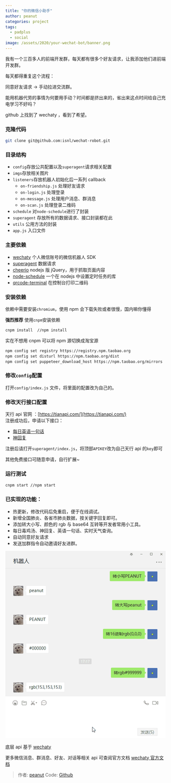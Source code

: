 ```yaml
---
title: "你的微信小助手"
author: peanut
categories: project
tags:
  - padplus
  - social
image: /assets/2020/your-wechat-bot/banner.png
---
```


我有一个三百多人的前端开发群，每天都有很多个好友请求，让我添加他们进前端开发群。

每天都得重复这个流程：

同意好友请求 -> 手动拉进交流群。

能用机器代劳的事情为何要用手动？时间都是挤出来的，省出来这点时间给自己充电学习不好吗？

github 上找到了 wechaty ，看到了希望。

### 克隆代码

```bash
git clone git@github.com:isnl/wechat-robot.git
```

### 目录结构

- `config`存放公共配置以及`superagent`请求相关配置
- `imgs`存放相关图片
- `listeners`存放机器人初始化后一系列 callback
  - `on-friendship.js` 处理好友请求
  - `on-login.js` 处理登录
  - `on-message.js` 处理用户消息、群消息
  - `on-scan.js` 处理登录二维码
- `schedule` 对`node-schedule`进行了封装
- `superagent` 存放所有的数据请求、接口封装都在此
- `utils` 公用方法的封装
- `app.js` 入口文件

### 主要依赖

- [wechaty](https://github.com/wechaty/wechaty) 个人微信账号的微信机器人 SDK
- [superagent](https://github.com/visionmedia/superagent) 数据请求
- [cheerio](https://github.com/cheeriojs/cheerio) nodejs 版 jQuery，用于抓取页面内容
- [node-schedule](https://github.com/node-schedule/node-schedule) 一个在 nodejs 中设置定时任务的库
- [qrcode-terminal](https://github.com/gtanner/qrcode-terminal) 在控制台打印二维码

### 安装依赖

依赖中需要安装`chromium`，使用 npm 会下载失败或者很慢，国内嘛你懂得

**强烈推荐** 使用`cnpm`安装依赖

```bash
cnpm install  //npm install
```

实在不想用 cnpm 可以将 npm 源切换成淘宝源

```bash
npm config set registry https://registry.npm.taobao.org
npm config set disturl https://npm.taobao.org/dist
npm config set puppeteer_download_host https://npm.taobao.org/mirrors
```

### 修改`config`配置

打开`config/index.js` 文件，将里面的配置改为自己的。

### 修改天行接口配置

天行 api 官网 ：[https://tianapi.com/](https://tianapi.com/)  
注册成功后，申请以下接口：

- [每日英语一句话](https://www.tianapi.com/apiview/62)
- [神回复](https://www.tianapi.com/apiview/39)

注册后请打开`superagent/index.js`，将顶部`APIKEY`改为自己天行 api 的`key`即可

其他免费接口可随意申请，自行扩展~

### 运行测试

```bash
cnpm start //npm start
```

### 已实现的功能：

- 热更新，修改代码后免重启，便于在线调试。
- 新增全国肺炎、各省市肺炎数据，按关键字回复即可。
- 添加转大小写、颜色的 rgb 与 base64 互转等开发者常用小工具。
- 每日毒鸡汤、神回复、英语一句话、实时天气查询。
- 自动同意好友请求
- 发送加群指令自动邀请好友进群。

![演示图片](/assets/2020/your-wechat-bot/demo.gif)

底层 api 基于 [wechaty](https://github.com/wechaty/wechaty)

更多微信消息、群消息、好友、对话等相关 api 可查阅官方文档 [wechaty 官方文档](https://github.com/wechaty/wechaty/blob/master/docs/index.md)

> 作者: [peanut](https://github.com/isnl/)
> Code: [Github](https://github.com/isnl/wechat-robot)

